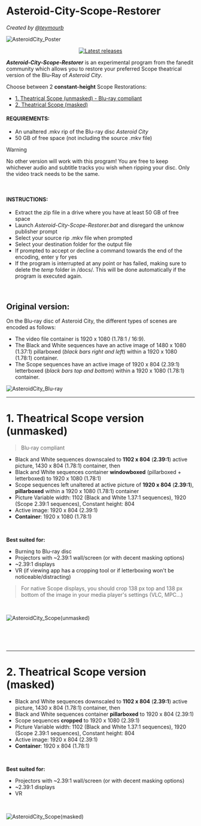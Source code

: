 # Asteroid-City-Scope-Restorer
*Created by [@teymourb](https://github.com/teymourb)*

![AsteroidCity_Poster](https://github.com/teymourb/Asteroid-City-Scope-Restorer/assets/53331006/d2d7140f-319d-4def-b77c-3b5af20edd23)


<p align="center">
    <a href="https://github.com/teymourb/Asteroid-City-Scope-Restorer/releases" target="_blank" rel="noopener"><img src="https://img.shields.io/github/release/teymourb/Asteroid-City-Scope-Restorer.svg" alt="Latest releases" /></a>
</p>

***Asteroid-City-Scope-Restorer*** is an experimental program from the fanedit community which allows you to restore your preferred Scope theatrical version of the Blu-Ray of *Asteroid City*.

Choose between 2 **constant-height** Scope Restorations:
<!-- toc -->

- [1. Theatrical Scope (unmasked) - Blu-ray compliant](#1-theatrical-scope-version-unmasked)
- [2. Theatrical Scope (masked)](#2-theatrical-scope-version-masked)

<!-- tocstop -->

#### REQUIREMENTS:  
- An unaltered .mkv rip of the Blu-ray disc *Asteroid City*
- 50 GB of free space (not including the source .mkv file)

> [!WARNING]
> No other version will work with this program! You are free to keep whichever audio and subtitle tracks you wish when ripping your disc. Only the video track needs to be the same.

<br>

#### INSTRUCTIONS:  
- Extract the zip file in a drive where you have at least 50 GB of free space
- Launch *Asteroid-City-Scope-Restorer.bat* and disregard the unknow publisher prompt  
- Select your source rip .mkv file when prompted  
- Select your destination folder for the output file  
- If prompted to accept or decline a command towards the end of the encoding, enter y for yes
- If the program is interrupted at any point or has failed, making sure to delete the *temp* folder in /docs/. This will be done automatically if the program is executed again.

<br>

## Original version:

On the Blu-ray disc of Asteroid City, the different types of scenes are encoded as follows:
- The video file container is 1920 x 1080 (1.78:1 / 16:9).
- The Black and White sequences have an active image of 1480 x 1080 (1.37:1) pillarboxed (*black bars right and left*) within a 1920 x 1080 (1.78:1) container.
- The Scope sequences have an active image of 1920 x 804 (2.39:1) letterboxed (*black bars top and bottom*) within a 1920 x 1080 (1.78:1) container.

![AsteroidCity_Blu-ray](https://github.com/teymourb/Asteroid-City-Scope-Restorer/assets/53331006/4ba68733-b122-4261-81ec-fb0b08f0b251)


---

# 1. Theatrical Scope version (unmasked)
> Blu-ray compliant
  - Black and White sequences downscaled to **1102 x 804** (**2.39:1**) active picture, 1430 x 804 (1.78:1) container, then
  - Black and White sequences container **windowboxed** (pillarboxed + letterboxed) to 1920 x 1080 (1.78:1)
  - Scope sequences left unaltered at active picture of **1920 x 804** (**2.39:1**), **pillarboxed** within a 1920 x 1080 (1.78:1) container
  - Picture Variable width: 1102 (Black and White 1.37:1 sequences), 1920 (Scope 2.39:1 sequences), Constant height: 804
  - Active image: 1920 x 804 (2.39:1)
  - **Container**: 1920 x 1080 (1.78:1)

<br>

**Best suited for:**
  - Burning to Blu-ray disc
  - Projectors with ~2.39:1 wall/screen (or with decent masking options)
  - ~2.39:1 displays
  - VR (if viewing app has a cropping tool or if letterboxing won't be noticeable/distracting)

> For native Scope displays, you should crop 138 px top and 138 px bottom of the image in your media player's settings (VLC, MPC...)

<br>

![AsteroidCity_Scope(unmasked)](https://github.com/teymourb/Asteroid-City-Scope-Restorer/assets/53331006/4e4f65af-85f6-47ba-9376-ea7a1e053c2b)

<br>
<br>
<br>

---

# 2. Theatrical Scope version (masked)
  - Black and White sequences downscaled to **1102 x 804** (**2.39:1**) active picture, 1430 x 804 (1.78:1) container, then
  - Black and White sequences container **pillarboxed** to 1920 x 804 (2.39:1)
  - Scope sequences **cropped** to 1920 x 1080 (2.39:1)
  - Picture Variable width: 1102 (Black and White 1.37:1 sequences), 1920 (Scope 2.39:1 sequences), Constant height: 804
  - Active image: 1920 x 804 (2.39:1)
  - **Container**: 1920 x 804 (1.78:1)

<br>

**Best suited for:**
  - Projectors with ~2.39:1 wall/screen (or with decent masking options)
  - ~2.39:1 displays
  - VR

<br>

![AsteroidCity_Scope(masked)](https://github.com/teymourb/Asteroid-City-Scope-Restorer/assets/53331006/d9e14010-d28d-4c89-b79f-5df0ed05434a)

